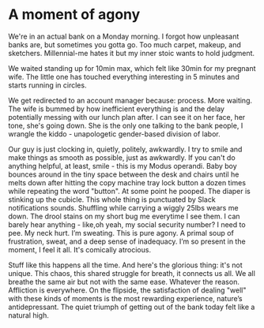 # A moment of agony

We're in an actual bank on a Monday morning. I forgot how unpleasant banks are, but sometimes you gotta go. Too much carpet, makeup, and sketchers. Millennial-me hates it but my inner stoic wants to hold judgment.

We waited standing up for 10min max, which felt like 30min for my pregnant wife. The little one has touched everything interesting in 5 minutes and starts running in circles.

We get redirected to an account manager because: process. More waiting. The wife is bummed by how inefficient everything is and the delay potentially messing with our lunch plan after. I can see it on her face, her tone, she's going down. She is the only one talking to the bank people, I wrangle the kiddo - unapologetic gender-based division of labor.

Our guy is just clocking in, quietly, politely, awkwardly. I try to smile and make things as smooth as possible, just as awkwardly. If you can't do anything helpful, at least, smile - this is my Modus operandi. Baby boy bounces around in the tiny space between the desk and chairs until he melts down after hitting the copy machine tray lock button a dozen times while repeating the word "button". At some point he pooped. The diaper is stinking up the cubicle. This whole thing is punctuated by Slack notifications sounds. Shuffling while carrying a wiggly 25lbs wears me down. The drool stains on my short bug me everytime I see them. I can barely hear anything - like,oh yeah, my social security number? I need to pee. My neck hurt. I’m sweating. This is pure agony. A primal soup of frustration, sweat, and a deep sense of inadequacy. I’m so present in the moment, I feel it all. It's comically atrocious.

Stuff like this happens all the time. And here's the glorious thing: it's not unique. This chaos, this shared struggle for breath, it connects us all. We all breathe the same air but not with the same ease. Whatever the reason. Affliction is everywhere. On the flipside, the satisfaction of dealing "well" with these kinds of moments is the most rewarding experience, nature’s antidepressant. The quiet triumph of getting out of the bank today felt like a natural high.